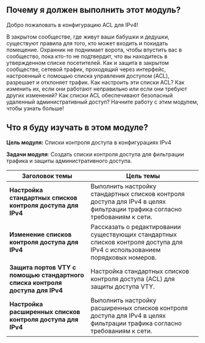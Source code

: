 <!-- 5.0.1 -->
##  Почему я должен выполнить этот модуль?

Добро пожаловать в  конфигурацию ACL для  IPv4!

В закрытом сообществе, где живут ваши бабушки и дедушки, существуют правила для того, кто может входить и покидать помещение. Охранник не поднимает ворота, чтобы впустить вас в сообщество, пока кто-то не подтвердит, что вы находитесь в утвержденном списке посетителей. Как и защита в закрытом сообществе, сетевой трафик, проходящий через интерфейс, настроенный с помощью списка управления доступом (ACL), разрешает и отклоняет трафик. Как настроить эти списки ACL? Как изменить их, если они работают неправильно или если они требуют других изменений? Как списки ACL обеспечивают безопасный удаленный административный доступ? Начните работу с этим модулем, чтобы узнать больше!

<!-- 5.0.2 -->
##  Что я буду изучать в этом модуле?

**Цель модуля:** Списки контроля доступа в конфигурациях IPv4

**Задачи модуля**: Создать списки контроля доступа для фильтрации трафика и защиты административного доступа.

| **Заголовок темы** | **Цель темы** |
| --- | --- |
| **Настройка стандартных списков контроля доступа для IPv4** | Выполнить настройку стандартных списков контроля доступа для IPv4 в целях фильтрации трафика согласно требованиям к сети. |
| **Изменение списков контроля доступа для IPv4** | Рассказать о редактировании существующих стандартных списков контроля доступа для IPv4 с использованием порядковых номеров. |
| **Защита портов VTY с помощью стандартного списка контроля доступа для IPv4** | Настройка стандартных списков контроля доступа (ACL) для защиты доступа VTY. |
| **Настройка расширенных списков контроля доступа для IPv4** | Выполнить настройку расширенных списков контроля доступа для IPv4 в целях фильтрации трафика согласно требованиям к сети. |

